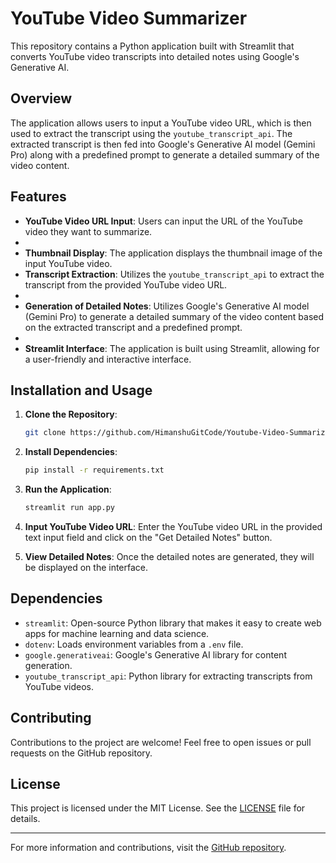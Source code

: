 # YouTube Video Summarizer

This repository contains a Python application built with Streamlit that converts YouTube video transcripts into detailed notes using Google's Generative AI.

## Overview

The application allows users to input a YouTube video URL, which is then used to extract the transcript using the `youtube_transcript_api`. The extracted transcript is then fed into Google's Generative AI model (Gemini Pro) along with a predefined prompt to generate a detailed summary of the video content.

## Features

- **YouTube Video URL Input**: Users can input the URL of the YouTube video they want to summarize.
- 
- **Thumbnail Display**: The application displays the thumbnail image of the input YouTube video.
- **Transcript Extraction**: Utilizes the `youtube_transcript_api` to extract the transcript from the provided YouTube video URL.
- 
- **Generation of Detailed Notes**: Utilizes Google's Generative AI model (Gemini Pro) to generate a detailed summary of the video content based on the extracted transcript and a predefined prompt.
- 
- **Streamlit Interface**: The application is built using Streamlit, allowing for a user-friendly and interactive interface.

## Installation and Usage

1. **Clone the Repository**:

    ```bash
    git clone https://github.com/HimanshuGitCode/Youtube-Video-Summarizer.git
    ```

2. **Install Dependencies**:

    ```bash
    pip install -r requirements.txt
    ```

3. **Run the Application**:

    ```bash
    streamlit run app.py
    ```

4. **Input YouTube Video URL**: Enter the YouTube video URL in the provided text input field and click on the "Get Detailed Notes" button.

5. **View Detailed Notes**: Once the detailed notes are generated, they will be displayed on the interface.

## Dependencies

- `streamlit`: Open-source Python library that makes it easy to create web apps for machine learning and data science.
- `dotenv`: Loads environment variables from a `.env` file.
- `google.generativeai`: Google's Generative AI library for content generation.
- `youtube_transcript_api`: Python library for extracting transcripts from YouTube videos.

## Contributing

Contributions to the project are welcome! Feel free to open issues or pull requests on the GitHub repository.

## License

This project is licensed under the MIT License. See the [LICENSE](LICENSE) file for details.

---

For more information and contributions, visit the [GitHub repository](https://github.com/HimanshuGitCode/Youtube-Video-Summarizer).

